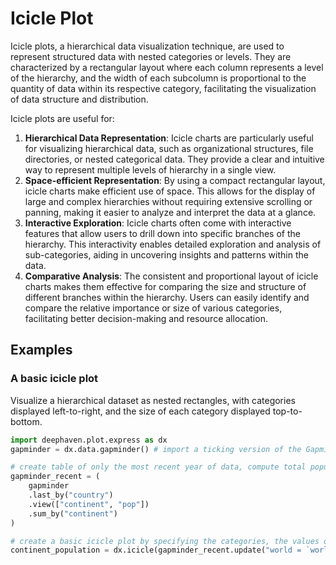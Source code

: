 # Icicle Plot

Icicle plots, a hierarchical data visualization technique, are used to represent structured data with nested categories or levels. They are characterized by a rectangular layout where each column represents a level of the hierarchy, and the width of each subcolumn is proportional to the quantity of data within its respective category, facilitating the visualization of data structure and distribution.

Icicle plots are useful for:

1. **Hierarchical Data Representation**: Icicle charts are particularly useful for visualizing hierarchical data, such as organizational structures, file directories, or nested categorical data. They provide a clear and intuitive way to represent multiple levels of hierarchy in a single view.
2. **Space-efficient Representation**: By using a compact rectangular layout, icicle charts make efficient use of space. This allows for the display of large and complex hierarchies without requiring extensive scrolling or panning, making it easier to analyze and interpret the data at a glance.
3. **Interactive Exploration**: Icicle charts often come with interactive features that allow users to drill down into specific branches of the hierarchy. This interactivity enables detailed exploration and analysis of sub-categories, aiding in uncovering insights and patterns within the data.
4. **Comparative Analysis**: The consistent and proportional layout of icicle charts makes them effective for comparing the size and structure of different branches within the hierarchy. Users can easily identify and compare the relative importance or size of various categories, facilitating better decision-making and resource allocation.

## Examples

### A basic icicle plot

Visualize a hierarchical dataset as nested rectangles, with categories displayed left-to-right, and the size of each category displayed top-to-bottom.

```python order=continent_population,gapminder_recent,gapminder
import deephaven.plot.express as dx
gapminder = dx.data.gapminder() # import a ticking version of the Gapminder dataset

# create table of only the most recent year of data, compute total population for each continent
gapminder_recent = (
    gapminder
    .last_by("country")
    .view(["continent", "pop"])
    .sum_by("continent")
)

# create a basic icicle plot by specifying the categories, the values of interest, and a single root 'world'
continent_population = dx.icicle(gapminder_recent.update("world = `world`"), names="continent", values="pop", parents="world")
```